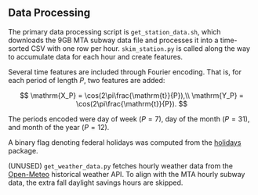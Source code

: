 ## Data Processing
The primary data processing script is `get_station_data.sh`, which downloads the 9GB MTA subway data file and processes it into a time-sorted CSV with one row per hour. `skim_station.py` is called along the way to accumulate data for each hour and create features. 

Several time features are included through Fourier encoding. That is, for each period of length $P$, two features are added:

$$
\mathrm{X_P} = \cos(2\pi\frac{\mathrm{t}}{P}),\\
\mathrm{Y_P} = \cos(2\pi\frac{\mathrm{t}}{P}).
$$

The periods encoded were day of week ($P=7$), day of the month ($P=31$), and month of the year ($P=12$).

A binary flag denoting federal holidays was computed from the [holidays](https://pypi.org/project/holidays/) package.

(UNUSED) `get_weather_data.py` fetches hourly weather data from the [Open-Meteo](https://open-meteo.com/en/docs) historical weather API. To align with the MTA hourly subway data, the extra fall daylight savings hours are skipped.
